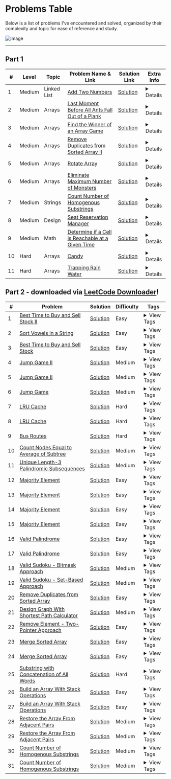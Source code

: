 # Problems Table

Below is a list of problems I've encountered and solved, organized by their complexity and topic for ease of reference and study.

![image](https://github.com/Dor-sketch/LeetCode-Solutions/assets/138825033/3215ba9c-d85f-4083-9763-c0e87b479f54)

---

## Part 1

| # | Level | Topic | Problem Name & Link | Solution Link | Extra Info |
|---|-------|-------|---------------------|---------------|------------|
| 1 | Medium | Linked List | [Add Two Numbers](https://leetcode.com/problems/add-two-numbers/) | [Solution](Medium/LinkedList/add-two-numbers_002.cpp) | <details><summary>Details</summary>Time Complexity: `O(max(m, n))` where `m` and `n` represent the lengths of the two non-empty linked lists.<br>Space Complexity: `O(max(m, n))` accounting for the new list.</details> |
| 2 | Medium | Arrays | [Last Moment Before All Ants Fall Out of a Plank](https://leetcode.com/problems/last-moment-before-all-ants-fall-out-of-a-plank/) | [Solution](Medium/Arrays/last-moment-before-all-ants-fall-out-of-a-plank_1503.cpp) | <details><summary>Details</summary>Time Complexity: `O(n)` - direct traversal.<br>Space Complexity: `O(1)` - no additional space utilized beyond variables.</details> |
| 3 | Medium | Arrays | [Find the Winner of an Array Game](https://leetcode.com/problems/find-the-winner-of-an-array-game/) | [Solution](Medium/Arrays/find-the-winner-of-an-array-game_1535.cpp) | <details><summary>Details</summary>Time Complexity: `O(n)` - a single traversal.<br>Space Complexity: `O(1)` - in-place with minimal variable usage.</details> |
| 4 | Medium | Arrays | [Remove Duplicates from Sorted Array II](https://leetcode.com/problems/remove-duplicates-from-sorted-array-ii/) | [Solution](Medium/Arrays/remove-duplicates-from-sorted-array-ii.cpp) | <details><summary>Details</summary>Time Complexity: Solution 1: `O(n log n)` - set operations are logarithmic. Solution 2: `O(n log n)` - due to binary search.<br>Space Complexity: Solution 1: `O(n)` - set holds unique elements. Solution 2: `O(1)` - constant space.</details> |
| 5 | Medium | Arrays | [Rotate Array](https://leetcode.com/problems/rotate-array/) | [Solution](Medium/Arrays/rotate-array.cpp) | <details><summary>Details</summary>Time Complexity: `O(n)` - leveraging the mod operation for rotation.<br>Space Complexity: `O(1)` - in-place using C++ algorithms.</details> |
| 6 | Medium | Arrays | [Eliminate Maximum Number of Monsters](https://leetcode.com/problems/eliminate-maximum-number-of-monsters/) | [Solution](Medium/Arrays/eliminate-maximum-number-of-monsters_1921.cpp) | <details><summary>Details</summary>Time Complexity: `O(n log n)` - sorting time.<br>Space Complexity: `O(1)` - in-place with transform operations.</details> |
| 7 | Medium | Strings | [Count Number of Homogenous Substrings](https://leetcode.com/problems/count-number-of-homogenous-substrings/) | [Solution](Medium/Strings/count-number-of-homogenous-substrings_1759.cpp) | <details><summary>Details</summary>Time Complexity: `O(n)` - Goes through each character of the string only once.<br>Space Complexity: `O(1)` - Fixed amount of space for variables and iterators.</details> |
| 8 | Medium | Design | [Seat Reservation Manager](https://leetcode.com/problems/seat-reservation-manager/) | [Solution](Medium/Design/seat-reservation-manager_1845.cpp) | <details><summary>Details</summary>Time Complexity: `O(n log n)` for setup, `O(log n)` for operations - due to priority queue management.<br>Space Complexity: `O(n)` - storage for seat management.</details> |
| 9 | Medium | Math | [Determine if a Cell is Reachable at a Given Time](https://leetcode.com/problems/determine-if-a-cell-is-reachable-with-exactly-k-jumps/) | [Solution](Medium/Math/determine-if-a-cell-is-reachable-with-exactly-k-jumps_1293.cpp) | <details><summary>Details</summary>Time Complexity: `O(1)` - Computation of Chebyshev distance and reachability check.<br>Space Complexity: `O(1)` - Constant space used for the calculation.</details> |
| 10 | Hard | Arrays | [Candy](https://leetcode.com/problems/candy/) | [Solution](Hard/Arrays/candy.cpp) | <details><summary>Details</summary>Time Complexity: `O(n)` - linear passes to distribute candies.<br>Space Complexity: `O(n)` - auxiliary space for left-to-right and right-to-left scans.</details> |
| 11 | Hard | Arrays | [Trapping Rain Water](https://leetcode.com/problems/trapping-rain-water/) | [Solution](Hard/Arrays/trapping-rain-water.cpp) | <details><summary>Details</summary>Time Complexity: `O(n)` - using the two-pointer technique.<br>Space Complexity: `O(1)` - constant space with pointers.</details> |

## Part 2 - downloaded via [LeetCode Downloader](download.py)!

| # | Problem | Solution | Difficulty | Tags |
| - | ------- | -------- | ---------- | ---- |
| 1 | [Best Time to Buy and Sell Stock II](https://leetcode.com/submissions/detail/1097876178/) | [Solution](Problems/Best_Time_to_Buy_and_Sell_Stock_II.cpp) | Easy | <details><summary>View Tags</summary>Arrays, Dynamic Programming</details> |
| 2 | [Sort Vowels in a String](https://leetcode.com/submissions/detail/1097813377/) | [Solution](Problems/Sort_Vowels_in_a_String.cpp) | Easy | <details><summary>View Tags</summary>String Manipulation</details> |
| 3 | [Best Time to Buy and Sell Stock](https://leetcode.com/submissions/detail/1096781122/) | [Solution](Problems/Best_Time_to_Buy_and_Sell_Stock.cpp) | Easy | <details><summary>View Tags</summary>Arrays, Dynamic Programming</details> |
| 4 | [Jump Game II](https://leetcode.com/submissions/detail/1098106616/) | [Solution](Problems/Jump_Game_II.cpp) | Medium | <details><summary>View Tags</summary>Dynamic Programming, Greedy, Arrays</details> |
| 5 | [Jump Game II](https://leetcode.com/submissions/detail/1098105174/) | [Solution](Problems/Jump_Game_II_1.cpp) | Medium | <details><summary>View Tags</summary>Dynamic Programming, Greedy, Arrays</details> |
| 6 | [Jump Game](https://leetcode.com/submissions/detail/1098073945/) | [Solution](Problems/Jump_Game.cpp) | Medium | <details><summary>View Tags</summary>Dynamic Programming, Greedy, Arrays</details> |
| 7 | [LRU Cache](https://leetcode.com/submissions/detail/1097928018/) | [Solution](Problems/LRU_Cache.cpp) | Hard | <details><summary>View Tags</summary>Design, Hash Table, Doubly-Linked List</details> |
| 8 | [LRU Cache](https://leetcode.com/submissions/detail/1097927495/) | [Solution](Problems/LRU_Cache_1.cpp) | Hard | <details><summary>View Tags</summary>Design, Hash Table, Doubly-Linked List</details> |
| 9 | [Bus Routes](https://leetcode.com/submissions/detail/1097114054/) | [Solution](Problems/Bus_Routes.cpp) | Hard | <details><summary>View Tags</summary>Graph, Breadth-First Search</details> |
| 10 | [Count Nodes Equal to Average of Subtree](https://leetcode.com/submissions/detail/1096795698/) | [Solution](Problems/Count_Nodes_Equal_to_Average_of_Subtree.cpp) | Medium | <details><summary>View Tags</summary>Tree, Depth-First Search</details> |
| 11 | [Unique Length-3 Palindromic Subsequences](https://leetcode.com/submissions/detail/1098571773/) | [Solution](Problems/Unique_Length-3_Palindromic_Subsequences.cpp) | Medium | <details><summary>View Tags</summary>String, Dynamic Programming</details> |
| 12 | [Majority Element](https://leetcode.com/submissions/detail/1096753647/) | [Solution](Problems/Majority_Element.cpp) | Easy | <details><summary>View Tags</summary>Arrays, Divide and Conquer, Bit Manipulation</details> |
| 13 | [Majority Element](https://leetcode.com/submissions/detail/1096752938/) | [Solution](Problems/Majority_Element_1.cpp) | Easy | <details><summary>View Tags</summary>Arrays, Divide and Conquer, Bit Manipulation</details> |
| 14 | [Majority Element](https://leetcode.com/submissions/detail/1096752485/) | [Solution](Problems/Majority_Element_2.cpp) | Easy | <details><summary>View Tags</summary>Arrays, Divide and Conquer, Bit Manipulation</details> |
| 15 | [Majority Element](https://leetcode.com/submissions/detail/1096751441/) | [Solution](Problems/Majority_Element_3.cpp) | Easy | <details><summary>View Tags</summary>Arrays, Divide and Conquer, Bit Manipulation</details> |
| 16 | [Valid Palindrome](https://leetcode.com/submissions/detail/1096534132/) | [Solution](Problems/Valid_Palindrome.cpp) | Easy | <details><summary>View Tags</summary>Two Pointers, String</details> |
| 17 | [Valid Palindrome](https://leetcode.com/submissions/detail/1096534000/) | [Solution](Problems/Valid_Palindrome_1.cpp) | Easy | <details><summary>View Tags</summary>Two Pointers, String</details> |
| 18 | [Valid Sudoku - Bitmask Approach](https://leetcode.com/submissions/detail/1096527065/) | [Solution](Problems/Valid_Sudoku_bitmask.cpp) | Medium | <details><summary>View Tags</summary>Hash Table, Matrix</details> |
| 19 | [Valid Sudoku - Set-Based Approach](https://leetcode.com/submissions/detail/1096525330/) | [Solution](Problems/Valid_Sudoku_setBased.cpp) | Medium | <details><summary>View Tags</summary>Hash Table, Matrix</details> |
| 20 | [Remove Duplicates from Sorted Array](https://leetcode.com/submissions/detail/1096501622/) | [Solution](Problems/Remove_Duplicates_from_Sorted_Array.cpp) | Easy | <details><summary>View Tags</summary>Two Pointers, Array</details> |
| 21 | [Design Graph With Shortest Path Calculator](https://leetcode.com/submissions/detail/1096460306/) | [Solution](Problems/Design_Graph_With_Shortest_Path_Calculator.cpp) | Medium | <details><summary>View Tags</summary>Graph, Design</details> |
| 22 | [Remove Element - Two-Pointer Approach](https://leetcode.com/submissions/detail/1096177235/) | [Solution](Problems/Remove_Element_Two-Pointer.cpp) | Easy | <details><summary>View Tags</summary>Array, Two Pointers</details> |
| 23 | [Merge Sorted Array](https://leetcode.com/submissions/detail/1096017652/) | [Solution](Problems/Merge_Sorted_Array.cpp) | Easy | <details><summary>View Tags</summary>Array, Two Pointers</details> |
| 24 | [Merge Sorted Array](https://leetcode.com/submissions/detail/1096013503/) | [Solution](Problems/Merge_Sorted_Array_1.cpp) | Easy | <details><summary>View Tags</summary>Array, Two Pointers</details> |
| 25 | [Substring with Concatenation of All Words](https://leetcode.com/submissions/detail/1095998910/) | [Solution](Problems/Substring_with_Concatenation_of_All_Words.cpp) | Hard | <details><summary>View Tags</summary>Hash Table, String</details> |
| 26 | [Build an Array With Stack Operations](https://leetcode.com/submissions/detail/1095961095/) | [Solution](Problems/Build_an_Array_With_Stack_Operations.cpp) | Easy | <details><summary>View Tags</summary>Stack, Array, Simulation</details> |
| 27 | [Build an Array With Stack Operations](https://leetcode.com/submissions/detail/1095960549/) | [Solution](Problems/Build_an_Array_With_Stack_Operations_1.cpp) | Easy | <details><summary>View Tags</summary>Stack, Array, Simulation</details> |
| 28 | [Restore the Array From Adjacent Pairs](https://leetcode.com/submissions/detail/1095923062/) | [Solution](Problems/Restore_the_Array_From_Adjacent_Pairs.cpp) | Medium | <details><summary>View Tags</summary>Hash Table, Array</details> |
| 29 | [Restore the Array From Adjacent Pairs](https://leetcode.com/submissions/detail/1095919853/) | [Solution](Problems/Restore_the_Array_From_Adjacent_Pairs_1.cpp) | Medium | <details><summary>View Tags</summary>Hash Table, Array</details> |
| 30 | [Count Number of Homogenous Substrings](https://leetcode.com/submissions/detail/1095153671/) | [Solution](Problems/Count_Number_of_Homogenous_Substrings.cpp) | Medium | <details><summary>View Tags</summary>String, Dynamic Programming</details> |
| 31 | [Count Number of Homogenous Substrings](https://leetcode.com/submissions/detail/1095152272/) | [Solution](Problems/Count_Number_of_Homogenous_Substrings_1.cpp) | Medium | <details><summary>View Tags</summary>String, Dynamic Programming</details> |
